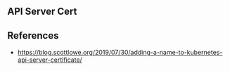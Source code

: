 ## API Server Cert


## References
- https://blog.scottlowe.org/2019/07/30/adding-a-name-to-kubernetes-api-server-certificate/ 
